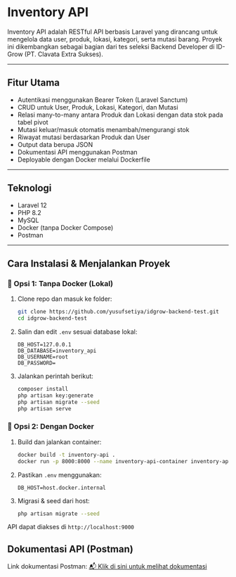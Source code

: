 # Inventory API

Inventory API adalah RESTful API berbasis Laravel yang dirancang untuk mengelola data user, produk, lokasi, kategori, serta mutasi barang. Proyek ini dikembangkan sebagai bagian dari tes seleksi Backend Developer di ID-Grow (PT. Clavata Extra Sukses).

---

## Fitur Utama

- Autentikasi menggunakan Bearer Token (Laravel Sanctum)
- CRUD untuk User, Produk, Lokasi, Kategori, dan Mutasi
- Relasi many-to-many antara Produk dan Lokasi dengan data stok pada tabel pivot
- Mutasi keluar/masuk otomatis menambah/mengurangi stok
- Riwayat mutasi berdasarkan Produk dan User
- Output data berupa JSON
- Dokumentasi API menggunakan Postman
- Deployable dengan Docker melalui Dockerfile

---

## Teknologi

- Laravel 12
- PHP 8.2
- MySQL
- Docker (tanpa Docker Compose)
- Postman

---

## Cara Instalasi & Menjalankan Proyek

### 🔹 Opsi 1: Tanpa Docker (Lokal)
1. Clone repo dan masuk ke folder:
   ```bash
   git clone https://github.com/yusufsetiya/idgrow-backend-test.git
   cd idgrow-backend-test
   ```
2. Salin dan edit `.env` sesuai database lokal:
   ```env
   DB_HOST=127.0.0.1
   DB_DATABASE=inventory_api
   DB_USERNAME=root
   DB_PASSWORD=
   ```
3. Jalankan perintah berikut:
   ```bash
   composer install
   php artisan key:generate
   php artisan migrate --seed
   php artisan serve
   ```

### 🔹 Opsi 2: Dengan Docker
1. Build dan jalankan container:
   ```bash
   docker build -t inventory-api .
   docker run -p 8000:8000 --name inventory-api-container inventory-api
   ```
2. Pastikan `.env` menggunakan:
   ```env
   DB_HOST=host.docker.internal
   ```
3. Migrasi & seed dari host:
   ```bash
   php artisan migrate --seed
   ```

API dapat diakses di `http://localhost:9000`

## Dokumentasi API (Postman)

Link dokumentasi Postman:
[📬 Klik di sini untuk melihat dokumentasi](https://documenter.getpostman.com/view/26396459/2sB34fkfZa)

